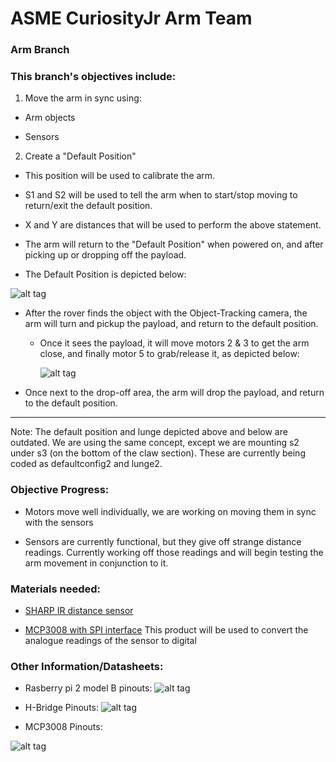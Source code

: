 # ASME CuriosityJr Arm Team

### Arm Branch

### This branch's objectives include:

1. Move the arm in sync using:

  * Arm objects
	
  * Sensors
	
2. Create a "Default Position" 

  * This position will be used to calibrate the arm.
	
  * S1 and S2 will be used to tell the arm when to start/stop moving to return/exit the default position.
	
  * X and Y are distances that will be used to perform the above statement.
	  
  * The arm will return to the "Default Position" when powered on, and after picking up or dropping off the payload.
  
  * The Default Position is depicted below:

![alt tag][defaultpos]

[defaultpos]: http://i.imgur.com/JYRuONC.jpg

* After the rover finds the object with the Object-Tracking camera, the arm will turn and pickup the payload, and return to the default position.

  * Once it sees the payload, it will move motors 2 & 3 to get the arm close, and finally motor 5 to grab/release it, as depicted below:
	
	![alt tag](http://i.imgur.com/y6iTx2m.jpg)

* Once next to the drop-off area, the arm will drop the payload, and return to the default position.

------
Note: The default position and lunge depicted above and below are outdated. We are using the same concept, except we are mounting s2 under s3 (on the bottom of the claw section). These are currently being coded as defaultconfig2 and lunge2.
	
### Objective Progress:
* Motors move well individually, we are working on moving them in sync with the sensors

* Sensors are currently functional, but they give off strange distance readings. Currently working off those readings and will begin testing the arm movement in conjunction to it.


### Materials needed:

  * [SHARP IR distance sensor](https://www.adafruit.com/products/164)

  * [MCP3008 with SPI interface](https://www.adafruit.com/products/856) 
	This product will be used to convert the analogue readings of the sensor to digital
	
### Other Information/Datasheets:

* Rasberry pi 2 model B pinouts:
![alt tag](http://www.jameco.com/Jameco/workshop/circuitnotes/raspberry_pi_circuit_note_fig2a.jpg)

* H-Bridge Pinouts:
![alt tag](http://api.ning.com/files/2JurkTHbQdyEJc0Us*C9I5BgklPg596Okj8IKIsIa8WQR3T3KTnIIyLYDn9llE4Hao3cvc2vNy2S8ytKUmseZB*S5uMsuuwT/l293dpin.jpeg)

* MCP3008 Pinouts:

![alt tag](http://i.imgur.com/5t3wZug.png)

	